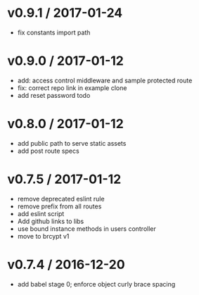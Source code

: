 v0.9.1 / 2017-01-24
==================

  * fix constants import path

v0.9.0 / 2017-01-12
==================

  * add: access control middleware and sample protected route
  * fix: correct repo link in example clone
  * add reset password todo

v0.8.0 / 2017-01-12
===================

  * add public path to serve static assets
  * add post route specs

v0.7.5 / 2017-01-12
===================

  * remove deprecated eslint rule
  * remove prefix from all routes
  * add eslint script
  * Add github links to libs
  * use bound instance methods in users controller
  * move to brcypt v1

v0.7.4 / 2016-12-20
===================

  * add babel stage 0; enforce object curly brace spacing
